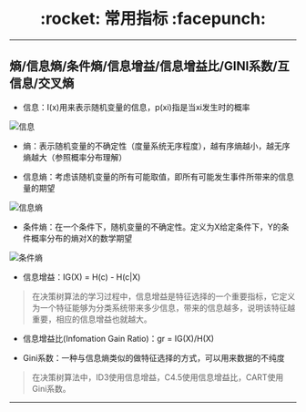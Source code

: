 <h1 align = "center">:rocket: 常用指标 :facepunch:</h1>

---
熵/信息熵/条件熵/信息增益/信息增益比/GINI系数/互信息/交叉熵
---
- 信息：I(x)用来表示随机变量的信息，p(xi)指是当xi发生时的概率

![信息][3]

- 熵：表示随机变量的不确定性（度量系统无序程度），越有序熵越小，越无序熵越大（参照概率分布理解）

- 信息熵：考虑该随机变量的所有可能取值，即所有可能发生事件所带来的信息量的期望

![信息熵][1]

- 条件熵：在一个条件下，随机变量的不确定性。定义为X给定条件下，Y的条件概率分布的熵对X的数学期望

![条件熵][2]

- 信息增益：IG(X) = H(c) - H(c|X)
> 在决策树算法的学习过程中，信息增益是特征选择的一个重要指标，它定义为一个特征能够为分类系统带来多少信息，带来的信息越多，说明该特征越重要，相应的信息增益也就越大。

- 信息增益比(Infomation Gain Ratio)：gr = IG(X)/H(X)

- Gini系数：一种与信息熵类似的做特征选择的方式，可以用来数据的不纯度

> 在决策树算法中，ID3使用信息增益，C4.5使用信息增益比，CART使用Gini系数。




---
[1]: https://pic2.zhimg.com/80/v2-a9f081eff039a7e65f51515d4aacb34b_hd.jpg
[2]: https://pic2.zhimg.com/80/v2-f925bd0dba2f4584ebd78efea6c9864c_hd.jpg
[3]: https://images0.cnblogs.com/blog2015/605905/201506/161909021542396.png
